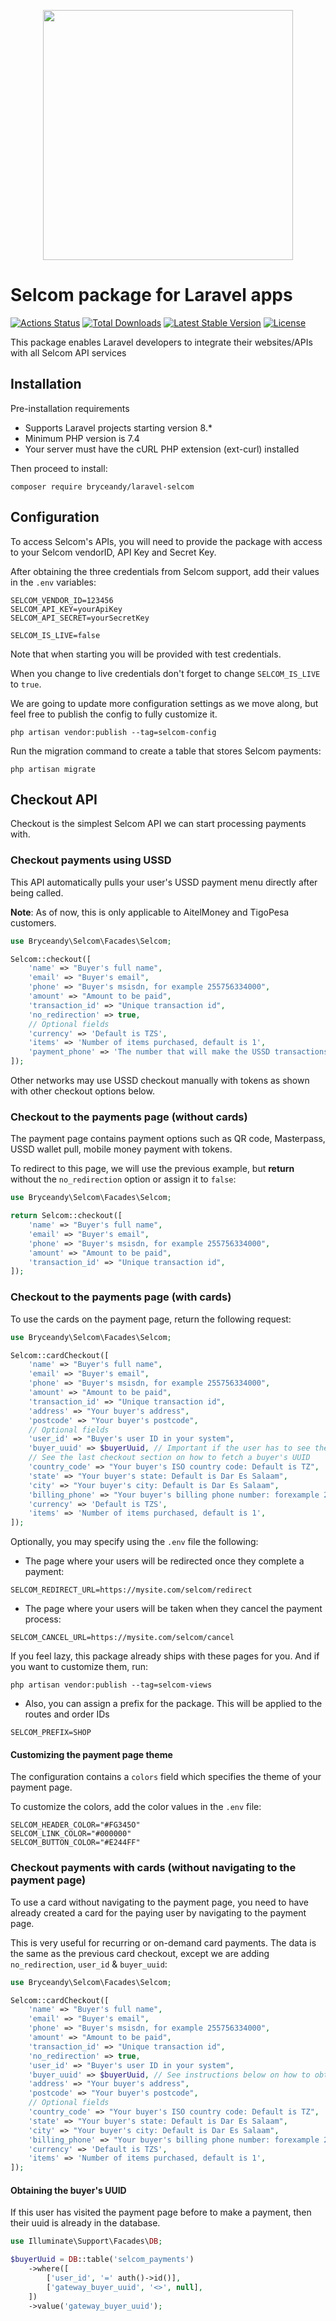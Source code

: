 <p align="center"><img src="https://bryceandy.com/selcom.png" width="400"></p>

# Selcom package for Laravel apps

[![Actions Status](https://github.com/bryceandy/laravel-selcom/workflows/Tests/badge.svg)](https://github.com/bryceandy/laravel-selcom/actions)
<a href="https://packagist.org/packages/bryceandy/laravel-selcom"><img src="https://poser.pugx.org/bryceandy/laravel-selcom/d/total.svg" alt="Total Downloads"></a>
<a href="https://packagist.org/packages/bryceandy/laravel-selcom"><img src="https://poser.pugx.org/bryceandy/laravel-selcom/v/stable.svg" alt="Latest Stable Version"></a>
<a href="https://packagist.org/packages/bryceandy/laravel-selcom"><img src="https://poser.pugx.org/bryceandy/laravel-selcom/license.svg" alt="License"></a>

This package enables Laravel developers to integrate their websites/APIs with all Selcom API services

## Installation

Pre-installation requirements

* Supports Laravel projects starting version 8.*
* Minimum PHP version is 7.4
* Your server must have the cURL PHP extension (ext-curl) installed

Then proceed to install:

```
composer require bryceandy/laravel-selcom
```

## Configuration

To access Selcom's APIs, you will need to provide the package with access to your Selcom vendorID, API Key and Secret Key.

After obtaining the three credentials from Selcom support, add their values in the `.env` variables:

```dotenv
SELCOM_VENDOR_ID=123456
SELCOM_API_KEY=yourApiKey
SELCOM_API_SECRET=yourSecretKey

SELCOM_IS_LIVE=false
```

Note that when starting you will be provided with test credentials.

When you change to live credentials don't forget to change `SELCOM_IS_LIVE` to `true`.

We are going to update more configuration settings as we move along, but feel free to publish the config to fully customize it.

```
php artisan vendor:publish --tag=selcom-config
```

Run the migration command to create a table that stores Selcom payments:

```
php artisan migrate
```

## Checkout API

Checkout is the simplest Selcom API we can start processing payments with.

### Checkout payments using USSD

This API automatically pulls your user's USSD payment menu directly after being called.

**Note**: As of now, this is only applicable to AitelMoney and TigoPesa customers.

```php
use Bryceandy\Selcom\Facades\Selcom;

Selcom::checkout([
    'name' => "Buyer's full name", 
    'email' => "Buyer's email",
    'phone' => "Buyer's msisdn, for example 255756334000",
    'amount' => "Amount to be paid",
    'transaction_id' => "Unique transaction id",
    'no_redirection' => true,
    // Optional fields
    'currency' => 'Default is TZS',
    'items' => 'Number of items purchased, default is 1',
    'payment_phone' => 'The number that will make the USSD transactions, if not specified it will use the phone value',
]);
```

Other networks may use USSD checkout manually with tokens as shown with other checkout options below.

### Checkout to the payments page (without cards)

The payment page contains payment options such as QR code, Masterpass, USSD wallet pull, mobile money payment with tokens.

To redirect to this page, we will use the previous example, but **return** without the `no_redirection` option or assign it to `false`:

```php
use Bryceandy\Selcom\Facades\Selcom;

return Selcom::checkout([
    'name' => "Buyer's full name", 
    'email' => "Buyer's email",
    'phone' => "Buyer's msisdn, for example 255756334000",
    'amount' => "Amount to be paid",
    'transaction_id' => "Unique transaction id",
]);
```

### Checkout to the payments page (with cards)

To use the cards on the payment page, return the following request:

```php
use Bryceandy\Selcom\Facades\Selcom;

Selcom::cardCheckout([
    'name' => "Buyer's full name", 
    'email' => "Buyer's email",
    'phone' => "Buyer's msisdn, for example 255756334000",
    'amount' => "Amount to be paid",
    'transaction_id' => "Unique transaction id",
    'address' => "Your buyer's address",
    'postcode' => "Your buyer's postcode",
    // Optional fields
    'user_id' => "Buyer's user ID in your system",
    'buyer_uuid' => $buyerUuid, // Important if the user has to see their saved cards.
    // See the last checkout section on how to fetch a buyer's UUID
    'country_code' => "Your buyer's ISO country code: Default is TZ",
    'state' => "Your buyer's state: Default is Dar Es Salaam",
    'city' => "Your buyer's city: Default is Dar Es Salaam",
    'billing_phone' => "Your buyer's billing phone number: forexample 255756334000",
    'currency' => 'Default is TZS',
    'items' => 'Number of items purchased, default is 1',
]);
```

Optionally, you may specify using the `.env` file the following:

- The page where your users will be redirected once they complete a payment:

```dotenv
SELCOM_REDIRECT_URL=https://mysite.com/selcom/redirect
```

- The page where your users will be taken when they cancel the payment process:

```dotenv
SELCOM_CANCEL_URL=https://mysite.com/selcom/cancel
```

If you feel lazy, this package already ships with these pages for you. And if you want to customize them, run:

```
php artisan vendor:publish --tag=selcom-views
```

- Also, you can assign a prefix for the package. This will be applied to the routes and order IDs

```dotenv
SELCOM_PREFIX=SHOP
```

#### Customizing the payment page theme

The configuration contains a `colors` field which specifies the theme of your payment page.

To customize the colors, add the color values in the `.env` file:

```dotenv
SELCOM_HEADER_COLOR="#FG345O"
SELCOM_LINK_COLOR="#000000"
SELCOM_BUTTON_COLOR="#E244FF"
```

### Checkout payments with cards (without navigating to the payment page)

To use a card without navigating to the payment page, you need to have already created a card for the paying user by navigating to the payment page.

This is very useful for recurring or on-demand card payments. The data is the same as the previous card checkout, except we are adding `no_redirection`, `user_id` & `buyer_uuid`:

```php
use Bryceandy\Selcom\Facades\Selcom;

Selcom::cardCheckout([
    'name' => "Buyer's full name", 
    'email' => "Buyer's email",
    'phone' => "Buyer's msisdn, for example 255756334000",
    'amount' => "Amount to be paid",
    'transaction_id' => "Unique transaction id",
    'no_redirection' => true,
    'user_id' => "Buyer's user ID in your system",
    'buyer_uuid' => $buyerUuid, // See instructions below on how to obtain this value
    'address' => "Your buyer's address",
    'postcode' => "Your buyer's postcode",
    // Optional fields
    'country_code' => "Your buyer's ISO country code: Default is TZ",
    'state' => "Your buyer's state: Default is Dar Es Salaam",
    'city' => "Your buyer's city: Default is Dar Es Salaam",
    'billing_phone' => "Your buyer's billing phone number: forexample 255756334000",
    'currency' => 'Default is TZS',
    'items' => 'Number of items purchased, default is 1',
]);
```

#### Obtaining the buyer's UUID

If this user has visited the payment page before to make a payment, then their uuid is already in the database.

```php
use Illuminate\Support\Facades\DB;

$buyerUuid = DB::table('selcom_payments')
    ->where([
        ['user_id', '=' auth()->id()],
        ['gateway_buyer_uuid', '<>', null],
    ])
    ->value('gateway_buyer_uuid');
```

